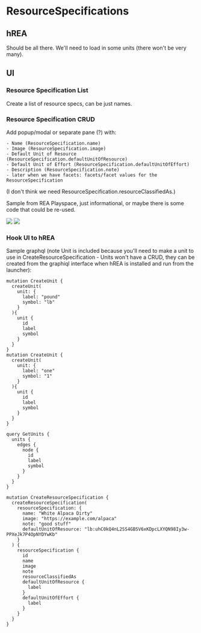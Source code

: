 # ResourceSpecifications

## hREA

Should be all there.  We'll need to load in some units (there won't be very many).

## UI

### Resource Specification List
Create a list of resource specs, can be just names.

### Resource Specification CRUD
Add popup/modal or separate pane (?) with:

    - Name (ResourceSpecification.name)
    - Image (ResourceSpecification.image)
    - Default Unit of Resource (ResourceSpecification.defaultUnitOfResource)
    - Default Unit of Effort (ResourceSpecification.defaultUnitOfEffort)
    - Description (ResourceSpecification.note)
    - later when we have facets: facets/facet values for the ResourceSpecification
    
(I don't think we need ResourceSpecification.resourceClassifiedAs.)
    
Sample from REA Playspace, just informational, or maybe there is some code that could be re-used.

![](https://i.imgur.com/MPqKQYd.png)
![](https://i.imgur.com/9VaVUA9.png)

### Hook UI to hREA

Sample graphql (note Unit is included because you'll need to make a unit to use in CreateResourceSpecification - Units won't have a CRUD, they can be created from the graphiql interface when hREA is installed and run from the launcher):
```
mutation CreateUnit {
  createUnit(
    unit: {
      label: "pound"
      symbol: "lb"
    }
  ){
    unit {
      id
      label
      symbol
    }
  }
}
mutation CreateUnit {
  createUnit(
    unit: {
      label: "one"
      symbol: "1"
    }
  ){
    unit {
      id
      label
      symbol
    }
  }
}

query GetUnits {
  units {
    edges {
      node {
        id
        label
        symbol
      }
    }
  }
}

mutation CreateResourceSpecification {
  createResourceSpecification(
    resourceSpecification: {
      name: "White Alpaca Dirty"
      image: "https://example.com/alpaca"
      note: "good stuff"
      defaultUnitOfResource: "lb:uhC0kQ4nL2SS4GBSV6xKDpcLXYQN98Iy3w-PPXeJk7P4OpNYDYwKb"
    } 
  ) {
    resourceSpecification {
      id
      name
      image
      note
      resourceClassifiedAs
      defaultUnitOfResource {
        label
      }
      defaultUnitOfEffort {
        label
      }
    }
  }
}
```
